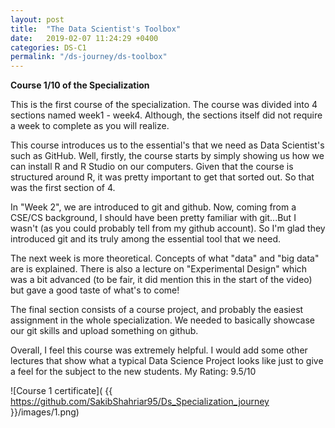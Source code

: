 ```yaml
---
layout: post
title:  "The Data Scientist's Toolbox"
date:   2019-02-07 11:24:29 +0400
categories: DS-C1
permalink: "/ds-journey/ds-toolbox"
---
```


**Course 1/10 of the Specialization**

This is the first course of the specialization. The course was divided into 4 sections named week1 - week4. Although, the sections itself did not require a week to complete as you will realize.


This course introduces us to the essential's that we need as Data Scientist's such as GitHub. Well, firstly, the course starts by simply showing us how we can install R and R Studio on our computers. Given that the course is structured around R, it was pretty important to get that sorted out. So that was the first section of 4.

In "Week 2", we are introduced to git and github. Now, coming from a CSE/CS background, I should have been pretty familiar with git...But I wasn't (as you could probably tell from my github account). So I'm glad they introduced git and its truly among the essential tool that we need.

The next week is more theoretical. Concepts of what "data" and "big data" are is explained. There is also a lecture on "Experimental Design" which was a bit advanced (to be fair, it did mention this in the start of the video) but gave a good taste of what's to come!

The final section consists of a course project, and probably the easiest assignment in the whole specialization. We needed to basically showcase our git skills and upload something on github. 

Overall, I feel this course was extremely helpful. I would add some other lectures that show what a typical Data Science Project looks like just to give a feel for the subject to the new students.
My Rating: 9.5/10

![Course 1 certificate]( {{ https://github.com/SakibShahriar95/Ds_Specialization_journey }}/images/1.png)


